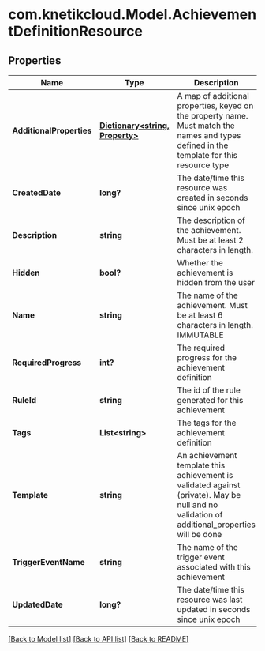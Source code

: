# com.knetikcloud.Model.AchievementDefinitionResource
## Properties

Name | Type | Description | Notes
------------ | ------------- | ------------- | -------------
**AdditionalProperties** | [**Dictionary&lt;string, Property&gt;**](Property.md) | A map of additional properties, keyed on the property name.  Must match the names and types defined in the template for this resource type | [optional] 
**CreatedDate** | **long?** | The date/time this resource was created in seconds since unix epoch | [optional] 
**Description** | **string** | The description of the achievement. Must be at least 2 characters in length. | [optional] 
**Hidden** | **bool?** | Whether the achievement is hidden from the user | 
**Name** | **string** | The name of the achievement. Must be at least 6 characters in length. IMMUTABLE | 
**RequiredProgress** | **int?** | The required progress for the achievement definition | 
**RuleId** | **string** | The id of the rule generated for this achievement | [optional] 
**Tags** | **List&lt;string&gt;** | The tags for the achievement definition | [optional] 
**Template** | **string** | An achievement template this achievement is validated against (private). May be null and no validation of additional_properties will be done | [optional] 
**TriggerEventName** | **string** | The name of the trigger event associated with this achievement | [optional] 
**UpdatedDate** | **long?** | The date/time this resource was last updated in seconds since unix epoch | [optional] 

[[Back to Model list]](../README.md#documentation-for-models) [[Back to API list]](../README.md#documentation-for-api-endpoints) [[Back to README]](../README.md)

